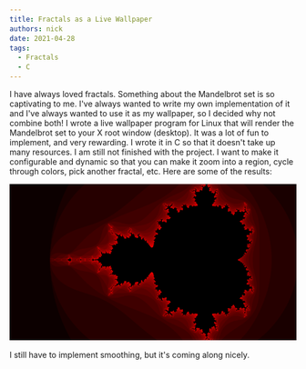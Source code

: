 ```yaml
---
title: Fractals as a Live Wallpaper
authors: nick
date: 2021-04-28
tags:
  - Fractals
  - C
---
```


I have always loved fractals. Something about the Mandelbrot set is so captivating to me. I've always wanted to write my own implementation of it and I've always wanted to use it as my wallpaper, so I decided why not combine both! I wrote a live wallpaper program for Linux that will render the Mandelbrot set to your X root window (desktop). It was a lot of fun to implement, and very rewarding. I wrote it in C so that it doesn't take up many resources. I am still not finished with the project. I want to make it configurable and dynamic so that you can make it zoom into a region, cycle through colors, pick another fractal, etc. Here are some of the results:

![image-20210708110544327](./assets/image-20210708110544327.png) 

I still have to implement smoothing, but it's coming along nicely. 

